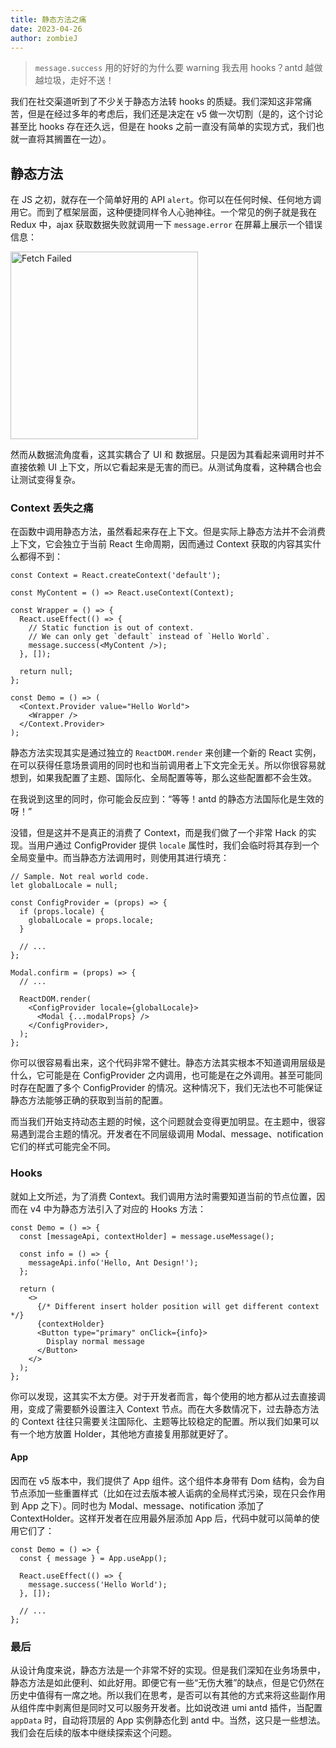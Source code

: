 ```yaml
---
title: 静态方法之痛
date: 2023-04-26
author: zombieJ
---
```


> `message.success` 用的好好的为什么要 warning 我去用 hooks？antd 越做越垃圾，走好不送！

我们在社交渠道听到了不少关于静态方法转 hooks 的质疑。我们深知这非常痛苦，但是在经过多年的考虑后，我们还是决定在 v5 做一次切割（是的，这个讨论甚至比 hooks 存在还久远，但是在 hooks 之前一直没有简单的实现方式，我们也就一直将其搁置在一边）。

## 静态方法

在 JS 之初，就存在一个简单好用的 API `alert`。你可以在任何时候、任何地方调用它。而到了框架层面，这种便捷同样令人心驰神往。一个常见的例子就是我在 Redux 中，ajax 获取数据失败就调用一下 `message.error` 在屏幕上展示一个错误信息：

<img width="300" alt="Fetch Failed" src="https://user-images.githubusercontent.com/5378891/234574678-44b12d00-9318-4ff9-b234-08129c82fc78.png" />

然而从数据流角度看，这其实耦合了 UI 和 数据层。只是因为其看起来调用时并不直接依赖 UI 上下文，所以它看起来是无害的而已。从测试角度看，这种耦合也会让测试变得复杂。

### Context 丢失之痛

在函数中调用静态方法，虽然看起来存在上下文。但是实际上静态方法并不会消费上下文，它会独立于当前 React 生命周期，因而通过 Context 获取的内容其实什么都得不到：

```tsx
const Context = React.createContext('default');

const MyContent = () => React.useContext(Context);

const Wrapper = () => {
  React.useEffect(() => {
    // Static function is out of context.
    // We can only get `default` instead of `Hello World`.
    message.success(<MyContent />);
  }, []);

  return null;
};

const Demo = () => (
  <Context.Provider value="Hello World">
    <Wrapper />
  </Context.Provider>
);
```

静态方法实现其实是通过独立的 `ReactDOM.render` 来创建一个新的 React 实例，在可以获得任意场景调用的同时也和当前调用者上下文完全无关。所以你很容易就想到，如果我配置了主题、国际化、全局配置等等，那么这些配置都不会生效。

在我说到这里的同时，你可能会反应到：“等等！antd 的静态方法国际化是生效的呀！”

没错，但是这并不是真正的消费了 Context，而是我们做了一个非常 Hack 的实现。当用户通过 ConfigProvider 提供 `locale` 属性时，我们会临时将其存到一个全局变量中。而当静态方法调用时，则使用其进行填充：

```tsx
// Sample. Not real world code.
let globalLocale = null;

const ConfigProvider = (props) => {
  if (props.locale) {
    globalLocale = props.locale;
  }

  // ...
};

Modal.confirm = (props) => {
  // ...

  ReactDOM.render(
    <ConfigProvider locale={globalLocale}>
      <Modal {...modalProps} />
    </ConfigProvider>,
  );
};
```

你可以很容易看出来，这个代码非常不健壮。静态方法其实根本不知道调用层级是什么，它可能是在 ConfigProvider 之内调用，也可能是在之外调用。甚至可能同时存在配置了多个 ConfigProvider 的情况。这种情况下，我们无法也不可能保证静态方法能够正确的获取到当前的配置。

而当我们开始支持动态主题的时候，这个问题就会变得更加明显。在主题中，很容易遇到混合主题的情况。开发者在不同层级调用 Modal、message、notification 它们的样式可能完全不同。

### Hooks

就如上文所述，为了消费 Context。我们调用方法时需要知道当前的节点位置，因而在 v4 中为静态方法引入了对应的 Hooks 方法：

```tsx
const Demo = () => {
  const [messageApi, contextHolder] = message.useMessage();

  const info = () => {
    messageApi.info('Hello, Ant Design!');
  };

  return (
    <>
      {/* Different insert holder position will get different context */}
      {contextHolder}
      <Button type="primary" onClick={info}>
        Display normal message
      </Button>
    </>
  );
};
```

你可以发现，这其实不太方便。对于开发者而言，每个使用的地方都从过去直接调用，变成了需要额外设置注入 Context 节点。而在大多数情况下，过去静态方法的 Context 往往只需要关注国际化、主题等比较稳定的配置。所以我们如果可以有一个地方放置 Holder，其他地方直接复用那就更好了。

#### App

因而在 v5 版本中，我们提供了 App 组件。这个组件本身带有 Dom 结构，会为自节点添加一些重置样式（比如在过去版本被人诟病的全局样式污染，现在只会作用到 App 之下）。同时也为 Modal、message、notification 添加了 ContextHolder。这样开发者在应用最外层添加 App 后，代码中就可以简单的使用它们了：

```tsx
const Demo = () => {
  const { message } = App.useApp();

  React.useEffect(() => {
    message.success('Hello World');
  }, []);

  // ...
};
```

### 最后

从设计角度来说，静态方法是一个非常不好的实现。但是我们深知在业务场景中，静态方法是如此便利、如此好用。即便它有一些“无伤大雅”的缺点，但是它仍然在历史中值得有一席之地。所以我们在思考，是否可以有其他的方式来将这些副作用从组件库中剥离但是同时又可以服务开发者。比如说改进 umi antd 插件，当配置 `appData` 时，自动将顶层的 App 实例静态化到 antd 中。当然，这只是一些想法。我们会在后续的版本中继续探索这个问题。
